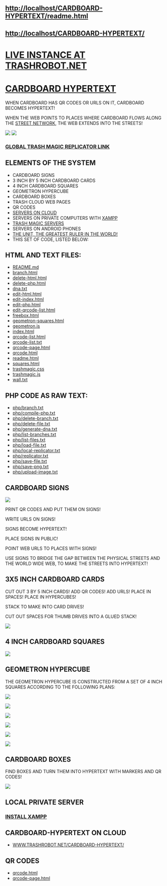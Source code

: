 ## [http://localhost/CARDBOARD-HYPERTEXT/readme.html](http://localhost/CARDBOARD-HYPERTEXT/readme.html)

## [http://localhost/CARDBOARD-HYPERTEXT/](http://localhost/CARDBOARD-HYPERTEXT/)

# [LIVE INSTANCE AT TRASHROBOT.NET](https://www.trashrobot.net/CARDBOARD-HYPERTEXT/)

# [CARDBOARD HYPERTEXT](https://github.com/LafeLabs/CARDBOARD-HYPERTEXT)

WHEN CARDBOARD HAS QR CODES OR URLS ON IT, CARDBOARD BECOMES HYPERTEXT!

WHEN THE WEB POINTS TO PLACES WHERE CARDBOARD FLOWS ALONG THE [STREET NETWORK](https://github.com/LafeLabs/STREET-NETWORK), THE WEB EXTENDS INTO THE STREETS!

![](https://raw.githubusercontent.com/LafeLabs/CARDBOARD-HYPERTEXT/refs/heads/main/qrcode.png)
![](https://raw.githubusercontent.com/LafeLabs/CARDBOARD-HYPERTEXT/refs/heads/main/qrcode-page.png)

### [GLOBAL TRASH MAGIC REPLICATOR LINK](https://raw.githubusercontent.com/LafeLabs/CARDBOARD-HYPERTEXT/refs/heads/main/php/replicator.txt)


## ELEMENTS OF THE SYSTEM

 - CARDBOARD SIGNS
 - 3 INCH BY 5 INCH CARDBOARD CARDS
 - 4 INCH CARDBOARD SQUARES
 - GEOMETRON HYPERCUBE
 - CARDBOARD BOXES
 - TRASH CLOUD WEB PAGES
 - QR CODES
 - [SERVERS ON CLOUD](https://github.com/LafeLabs/TRASH-CLOUD)
 - SERVERS ON PRIVATE COMPUTERS WITH [XAMPP](https://www.apachefriends.org/)
 - [TRASH MAGIC SERVERS](github.com/LafeLabs/REPLICATE-TRASH-MAGIC-SERVER)
 - SERVERS ON ANDROID PHONES
 - [THE UNIT, THE GREATEST RULER IN THE WORLD!](HTTPS://WWW.THE-UNIT.ORG)
 - THIS SET OF CODE, LISTED BELOW:


## HTML AND TEXT FILES:

  - [README.md](README.md)
  - [branch.html](branch.html)
  - [delete-html.html](delete-html.html)
  - [delete-php.html](delete-php.html)
  - [dna.txt](dna.txt)
  - [edit-html.html](edit-html.html)
  - [edit-index.html](edit-index.html)
  - [edit-php.html](edit-php.html)
  - [edit-qrcode-list.html](edit-qrcode-list.html)
  - [freebox.html](freebox.html)
  - [geometron-squares.html](geometron-squares.html)
  - [geometron.js](geometron.js)
  - [index.html](index.html)
  - [qrcode-list.html](qrcode-list.html)
  - [qrcode-list.txt](qrcode-list.txt)
  - [qrcode-page.html](qrcode-page.html)
  - [qrcode.html](qrcode.html)
  - [readme.html](readme.html)
  - [squares.html](squares.html)
  - [trashmagic.css](trashmagic.css)
  - [trashmagic.js](trashmagic.js)
  - [wall.txt](wall.txt)

## PHP CODE AS RAW TEXT:

  - [php/branch.txt](php/branch.txt)
  - [php/compile-php.txt](php/compile-php.txt)
  - [php/delete-branch.txt](php/delete-branch.txt)
  - [php/delete-file.txt](php/delete-file.txt)
  - [php/generate-dna.txt](php/generate-dna.txt)
  - [php/list-branches.txt](php/list-branches.txt)
  - [php/list-files.txt](php/list-files.txt)
  - [php/load-file.txt](php/load-file.txt)
  - [php/local-replicator.txt](php/local-replicator.txt)
  - [php/replicator.txt](php/replicator.txt)
  - [php/save-file.txt](php/save-file.txt)
  - [php/save-png.txt](php/save-png.txt)
  - [php/upload-image.txt](php/upload-image.txt)



## CARDBOARD SIGNS

![](https://raw.githubusercontent.com/LafeLabs/CARDBOARD-HYPERTEXT/refs/heads/main/CARDBOARD-SIGN.png)

PRINT QR CODES AND PUT THEM ON SIGNS!

WRITE URLS ON SIGNS!

SIGNS BECOME HYPERTEXT!

PLACE SIGNS IN PUBLIC!

POINT WEB URLS TO PLACES WITH SIGNS!

USE SIGNS TO BRIDGE THE GAP BETWEEN THE PHYSICAL STREETS AND THE WORLD WIDE WEB, TO MAKE THE STREETS INTO HYPERTEXT!


## 3X5 INCH CARDBOARD CARDS

CUT OUT 3 BY 5 INCH CARDS! ADD QR CODES! ADD URLS!  PLACE IN SPACES! PLACE IN HYPERCUBES!

STACK TO MAKE INTO CARD DRIVES!  

CUT OUT SPACES FOR THUMB DRIVES INTO A GLUED STACK!

![](https://raw.githubusercontent.com/LafeLabs/CARDBOARD-HYPERTEXT/refs/heads/main/CARDBOARD-CARDS.png)

## 4 INCH CARDBOARD SQUARES

![](https://raw.githubusercontent.com/LafeLabs/CARDBOARD-HYPERTEXT/refs/heads/main/SQUARES.png)

## GEOMETRON HYPERCUBE

THE GEOMETRON HYPERCUBE IS CONSTRUCTED FROM A SET OF 4 INCH SQUARES ACCORDING TO THE FOLLOWING PLANS:

![](https://raw.githubusercontent.com/LafeLabs/CARDBOARD-HYPERTEXT/refs/heads/main/cardboardbottom.jpg)


![](https://raw.githubusercontent.com/LafeLabs/CARDBOARD-HYPERTEXT/refs/heads/main/cardboardside.jpg)


![](https://raw.githubusercontent.com/LafeLabs/CARDBOARD-HYPERTEXT/refs/heads/main/cardboardcorner.jpg)

![](https://raw.githubusercontent.com/LafeLabs/CARDBOARD-HYPERTEXT/refs/heads/main/road3cubes.jpg)

![](https://raw.githubusercontent.com/LafeLabs/CARDBOARD-HYPERTEXT/refs/heads/main/CUBE-CARDS.png)

![](https://raw.githubusercontent.com/LafeLabs/CARDBOARD-HYPERTEXT/refs/heads/main/GEOMETRON-HYPERCUBE.png)        


## CARDBOARD BOXES

FIND BOXES AND TURN THEM INTO HYPERTEXT WITH MARKERS AND QR CODES!

![](https://raw.githubusercontent.com/LafeLabs/CARDBOARD-HYPERTEXT/refs/heads/main/CARDBOARD-BOX.png)

## LOCAL PRIVATE SERVER

### [INSTALL XAMPP](https://www.apachefriends.org/)


## CARDBOARD-HYPERTEXT ON CLOUD

 - [WWW.TRASHROBOT.NET/CARDBOARD-HYPERTEXT/](HTTPS://WWW.TRASHROBOT.NET/CARDBOARD-HYPERTEXT/)

## QR CODES

 - [qrcode.html](qrcode.html)
 - [qrcode-page.html](qrcode-page.html)